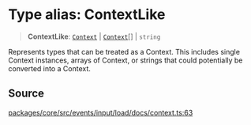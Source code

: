 # Type alias: ContextLike

> **ContextLike**: [`Context`](../classes/Context.md) \| [`Context`](../classes/Context.md)[] \| `string`

Represents types that can be treated as a Context. This includes single Context instances,
arrays of Context, or strings that could potentially be converted into a Context.

## Source

[packages/core/src/events/input/load/docs/context.ts:63](https://github.com/VictorS67/encre/blob/42c3bddca4be2d23ad959c1c99381eefbf43789c/packages/core/src/events/input/load/docs/context.ts#L63)
